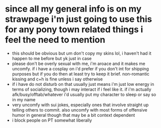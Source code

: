 # since all my general info is on my strawpage i'm just going to use this for any pony town related things i feel the need to mention

- this should be obvious but um don't copy my skins lol, i haven't had it happen to me before but yk just in case
- please don't be overly sexual with me, i'm aroace and it makes me uncomfy. if i have a cosplay on i'd prefer if you don't int for shipping purposes but if you do then at least try to keep it brief. non-romantic kissing and c+h is fine unless i say otherwise
- if i have do not disturb on that usually just means i'm just low energy in terms of socializing, though i may interact if i feel like it. if i'm actually afk/busy/offtab/whatever i'd usually put my character to sleep or say so in my name
- very uncomfy with sui jokes, especially ones that involve straight up telling others to commit. also uncomfy with most forms of offensive humor in general though that may be a bit context dependent
- i block people on PT somewhat liberally

<!--
**KIIROCORE/KIIROCORE** is a ✨ _special_ ✨ repository because its `README.md` (this file) appears on your GitHub profile.

Here are some ideas to get you started:

- 🔭 I’m currently working on ...
- 🌱 I’m currently learning ...
- 👯 I’m looking to collaborate on ...
- 🤔 I’m looking for help with ...
- 💬 Ask me about ...
- 📫 How to reach me: ...
- 😄 Pronouns: ...
- ⚡ Fun fact: ...
-->
